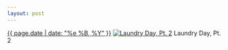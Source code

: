 ```yaml
---
layout: post
---
```


<p>
  <time><a href="/511">{{ page.date | date: "%e %B, %Y" }}</a></time>
  <a href="/511"><img src="{{ site.assets_url }}/511-480.jpg" srcset="{{ site.assets_url }}/511-960.jpg 960w, {{ site.assets_url }}/511-720.jpg 720w, {{ site.assets_url }}/511-480.jpg 480w, {{ site.assets_url }}/511-240.jpg 240w" sizes="(min-width: 700px) 50vw, calc(100vw - 2rem)" alt="Laundry Day, Pt. 2" /></a>
  <span>Laundry Day, Pt. 2</span>
</p>
